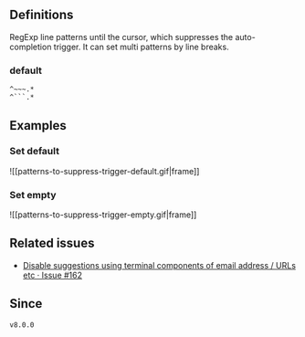 ## Definitions

RegExp line patterns until the cursor, which suppresses the auto-completion trigger. It can set multi patterns by line breaks.

### default

````
^~~~.*
^```.*
````

## Examples

### Set default

![[patterns-to-suppress-trigger-default.gif|frame]]
### Set empty

![[patterns-to-suppress-trigger-empty.gif|frame]]

## Related issues

- [Disable suggestions using terminal components of email address / URLs etc · Issue \#162](https://github.com/tadashi-aikawa/obsidian-various-complements-plugin/issues/162)

## Since

`v8.0.0`
